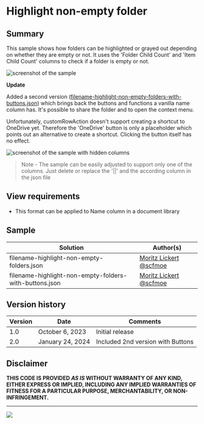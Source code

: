 # Highlight non-empty folder

## Summary
This sample shows how folders can be highlighted or grayed out depending on whether they are empty or not.
It uses the 'Folder Child Count' and 'Item Child Count' columns to check if a folder is empty or not.

![screenshot of the sample](./assets/screenshot.png)

**Update**

Added a second version ([filename-highlight-non-empty-folders-with-buttons.json](./filename-highlight-non-empty-folders-with-buttons.json)) which brings back the buttons and functions a vanilla name column has. It's possible to share the folder and to open the context menu.

Unfortunately, customRowAction doesn't support creating a shortcut to OneDrive yet. Therefore the 'OneDrive' button is only a placeholder which points out an alternative to create a shortcut. Clicking the button itself has no effect.

![screenshot of the sample with hidden columns](./assets/screenshot_hidden_columns.png)

> Note - The sample can be easily adjusted to support only one of the columns. Just delete or replace the '||' and the according column in the json file

## View requirements
- This format can be applied to Name column in a document library

## Sample

Solution|Author(s)
--------|---------
filename-highlight-non-empty-folders.json | [Moritz Lickert](https://github.com/MoeIcI) [@scfmoe](https://twitter.com/scfmoe)
filename-highlight-non-empty-folders-with-buttons.json | [Moritz Lickert](https://github.com/MoeIcI) [@scfmoe](https://twitter.com/scfmoe)


## Version history

Version|Date|Comments
-------|----|--------
1.0|October 6, 2023|Initial release
2.0|January 24, 2024|Included 2nd version with Buttons

## Disclaimer
**THIS CODE IS PROVIDED *AS IS* WITHOUT WARRANTY OF ANY KIND, EITHER EXPRESS OR IMPLIED, INCLUDING ANY IMPLIED WARRANTIES OF FITNESS FOR A PARTICULAR PURPOSE, MERCHANTABILITY, OR NON-INFRINGEMENT.**

---
<img src="https://pnptelemetry.azurewebsites.net/list-formatting/column-samples/filename-highlight-non-empty-folders" />

